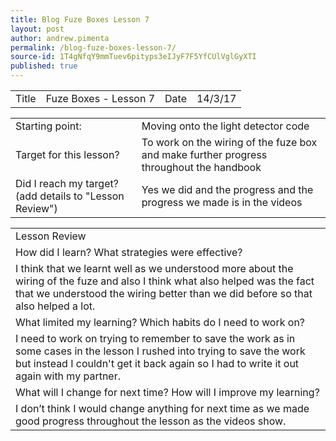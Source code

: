 ```yaml
---
title: Blog Fuze Boxes Lesson 7
layout: post
author: andrew.pimenta
permalink: /blog-fuze-boxes-lesson-7/
source-id: 1T4gNfqY9mmTuev6pityps3eIJyF7F5YfCUlVglGyXTI
published: true
---
```

<table>
  <tr>
    <td>Title</td>
    <td>Fuze Boxes - Lesson 7</td>
    <td>Date</td>
    <td>14/3/17</td>
  </tr>
</table>


<table>
  <tr>
    <td>Starting point:</td>
    <td>Moving onto the light detector code</td>
  </tr>
  <tr>
    <td>Target for this lesson?</td>
    <td>To work on the wiring of the fuze box and make further progress throughout the handbook</td>
  </tr>
  <tr>
    <td>Did I reach my target? 
(add details to "Lesson Review")</td>
    <td> Yes we did and the progress and the progress we made is in the videos</td>
  </tr>
</table>


<table>
  <tr>
    <td>Lesson Review</td>
  </tr>
  <tr>
    <td>How did I learn? What strategies were effective? </td>
  </tr>
  <tr>
    <td>I think that we learnt well as we understood more about the wiring of the fuze and also I think what also helped was the fact that we understood the wiring better than we did before so that also helped a lot.</td>
  </tr>
  <tr>
    <td>What limited my learning? Which habits do I need to work on? </td>
  </tr>
  <tr>
    <td>I need to work on trying to remember to save the work as in some cases in the lesson I rushed into trying to save the work but instead I couldn't get it back again so I had to write it out again with my partner.</td>
  </tr>
  <tr>
    <td>What will I change for next time? How will I improve my learning?</td>
  </tr>
  <tr>
    <td>I don’t think I would change anything for next time as we made good progress throughout the lesson as the videos show.</td>
  </tr>
</table>


